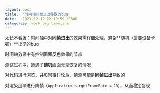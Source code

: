 ```yaml
---
layout: post
title:  "时间轴同帧进出导致的bug"
date:   2021-12-12 22:10:59 +0800
categories: work bug timeline
---
```

太长不看版：时间轴中对**同帧进出**的效果需仔细处理，避免**随机（需要设备卡顿）**出现的bug

时间轴效果中有控制画面反色效果的节点

测试过程中，遭遇了**随机**画面无法恢复的情况

对代码进行浏览，并和同事讨论后，猜测可能是**同帧进出**导致的

对渲染层率进行降帧（``Application.targetFrameRate = 20``），从而稳定复现